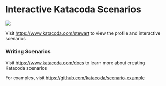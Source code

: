 # Interactive Katacoda Scenarios

[![](http://shields.katacoda.com/katacoda/stewart/count.svg)](https://www.katacoda.com/stewart "Get your profile on Katacoda.com")

Visit https://www.katacoda.com/stewart to view the profile and interactive scenarios

### Writing Scenarios
Visit https://www.katacoda.com/docs to learn more about creating Katacoda scenarios

For examples, visit https://github.com/katacoda/scenario-example

